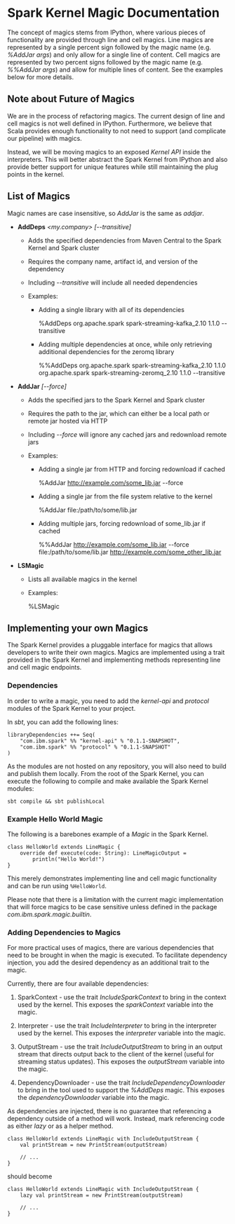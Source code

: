 Spark Kernel Magic Documentation
================================

The concept of magics stems from IPython, where various pieces of functionality
are provided through line and cell magics. Line magics are represented by a
single percent sign followed by the magic name (e.g. _%AddJar args_) and only
allow for a single line of content. Cell magics are represented by two percent
signs followed by the magic name (e.g. _%%AddJar args_) and allow for multiple
lines of content. See the examples below for more details.

Note about Future of Magics
---------------------------

We are in the process of refactoring magics. The current design of line and
cell magics is not well defined in IPython. Furthermore, we believe that Scala
provides enough functionality to not need to support (and complicate our
pipeline) with magics.

Instead, we will be moving magics to an exposed _Kernel API_ inside the
interpreters. This will better abstract the Spark Kernel from IPython and also
provide better support for unique features while still maintaining the plug
points in the kernel.

List of Magics
--------------

Magic names are case insensitive, so _AddJar_ is the same as _addjar_.

* **AddDeps** _<my.company> <artifact-id> <version> [--transitive]_

    * Adds the specified dependencies from Maven Central to the Spark Kernel
      and Spark cluster

    * Requires the company name, artifact id, and version of the dependency

    * Including _--transitive_ will include all needed dependencies

    * Examples:

        * Adding a single library with all of its dependencies

            %AddDeps org.apache.spark spark-streaming-kafka_2.10 1.1.0 --transitive

        * Adding multiple dependencies at once, while only retrieving additional
          dependencies for the zeromq library

            %%AddDeps org.apache.spark spark-streaming-kafka_2.10 1.1.0
            org.apache.spark spark-streaming-zeromq_2.10 1.1.0 --transitive

* **AddJar** _<jar-path> [--force]_

    * Adds the specified jars to the Spark Kernel and Spark cluster

    * Requires the path to the jar, which can either be a local path or remote
      jar hosted via HTTP

    * Including _--force_ will ignore any cached jars and redownload remote
      jars

    * Examples:

        * Adding a single jar from HTTP and forcing redownload if cached

            %AddJar http://example.com/some_lib.jar --force

        * Adding a single jar from the file system relative to the kernel

            %AddJar file:/path/to/some/lib.jar

        * Adding multiple jars, forcing redownload of some_lib.jar if cached

            %%AddJar http://example.com/some_lib.jar --force
            file:/path/to/some/lib.jar
            http://example.com/some_other_lib.jar

* **LSMagic**

    * Lists all available magics in the kernel

    * Examples:

        %LSMagic

Implementing your own Magics
----------------------------

The Spark Kernel provides a pluggable interface for magics that allows
developers to write their own magics. Magics are implemented using a trait
provided in the Spark Kernel and implementing methods representing line and
cell magic endpoints.

### Dependencies ###

In order to write a magic, you need to add the _kernel-api_ and _protocol_ 
modules of the Spark Kernel to your project.

In _sbt_, you can add the following lines:

    libraryDependencies ++= Seq(
        "com.ibm.spark" %% "kernel-api" % "0.1.1-SNAPSHOT",
        "com.ibm.spark" %% "protocol" % "0.1.1-SNAPSHOT"
    )

As the modules are not hosted on any repository, you will also need to build
and publish them locally. From the root of the Spark Kernel, you can execute
the following to compile and make available the Spark Kernel modules:

    sbt compile && sbt publishLocal

### Example Hello World Magic ###

The following is a barebones example of a _Magic_ in the Spark Kernel.

    class HelloWorld extends LineMagic {
        override def execute(code: String): LineMagicOutput =
            println("Hello World!")
    }

This merely demonstrates implementing line and cell magic functionality and
can be run using `%HelloWorld`.

Please note that there is a limitation with the current magic implementation
that will force magics to be case sensitive unless defined in the package
_com.ibm.spark.magic.builtin_.

### Adding Dependencies to Magics ###

For more practical uses of magics, there are various dependencies that need to
be brought in when the magic is executed. To facilitate dependency injection,
you add the desired dependency as an additional trait to the magic.

Currently, there are four available dependencies:

1. SparkContext - use the trait _IncludeSparkContext_ to bring in the context
   used by the kernel. This exposes the _sparkContext_ variable into the magic.

2. Interpreter - use the trait _IncludeInterpreter_ to bring in the interpreter
   used by the kernel. This exposes the _interpreter_ variable into the magic.

3. OutputStream - use the trait _IncludeOutputStream_ to bring in an output
   stream that directs output back to the client of the kernel (useful for
   streaming status updates). This exposes the _outputStream_ variable into
   the magic.

4. DependencyDownloader - use the trait _IncludeDependencyDownloader_ to bring
   in the tool used to support the _%AddDeps_ magic. This exposes the
   _dependencyDownloader_ variable into the magic.

As dependencies are injected, there is no guarantee that referencing a
dependency outside of a method will work. Instead, mark referencing code as
either _lazy_ or as a helper method.

    class HelloWorld extends LineMagic with IncludeOutputStream {
        val printStream = new PrintStream(outputStream)

        // ...
    }

should become

    class HelloWorld extends LineMagic with IncludeOutputStream {
        lazy val printStream = new PrintStream(outputStream)

        // ...
    }

